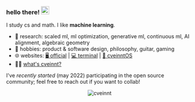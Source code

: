 ### hello there! <img src="https://media.giphy.com/media/hvRJCLFzcasrR4ia7z/giphy.gif" width="22">

I study cs and math. I like **machine learning**.

- 🔭 research: scaled ml, ml optimization, generative ml, continuous ml, AI alignment, algebraic geometry
- 🌱 hobbies: product & software design, philosophy, guitar, gaming
- 🌐 websites: [🖥️ official](https://wensenwu.com) | [💻 terminal](https://cveinnt.com) | [💾 cveinntOS](https://cveinnt.org/)
- 🤷‍♂️ [what's cveinnt?](https://wensenwu.com/cveinnt)

I've _recently started_ (may 2022) participating in the open source community; feel free to reach out if you want to collab!

<p align="center"> <img src="https://github-readme-stats.vercel.app/api?username=cveinnt&count_private=false&show_icons=true&hide_border=true&theme=tokyonight" alt="cveinnt" />
